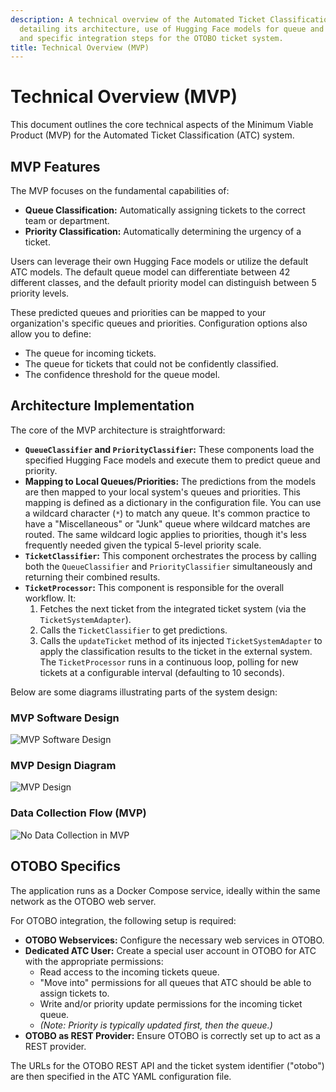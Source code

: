 ```yaml
---
description: A technical overview of the Automated Ticket Classification (ATC) MVP,
  detailing its architecture, use of Hugging Face models for queue and priority classification,
  and specific integration steps for the OTOBO ticket system.
title: Technical Overview (MVP)
---
```

# Technical Overview (MVP)

This document outlines the core technical aspects of the Minimum Viable Product (MVP) for the Automated Ticket Classification (ATC) system.

## MVP Features

The MVP focuses on the fundamental capabilities of:

*   **Queue Classification:** Automatically assigning tickets to the correct team or department.
*   **Priority Classification:** Automatically determining the urgency of a ticket.

Users can leverage their own Hugging Face models or utilize the default ATC models. The default queue model can differentiate between 42 different classes, and the default priority model can distinguish between 5 priority levels.

These predicted queues and priorities can be mapped to your organization's specific queues and priorities. Configuration options also allow you to define:
*   The queue for incoming tickets.
*   The queue for tickets that could not be confidently classified.
*   The confidence threshold for the queue model.

## Architecture Implementation

The core of the MVP architecture is straightforward:

*   **`QueueClassifier` and `PriorityClassifier`:** These components load the specified Hugging Face models and execute them to predict queue and priority.
*   **Mapping to Local Queues/Priorities:** The predictions from the models are then mapped to your local system's queues and priorities. This mapping is defined as a dictionary in the configuration file. You can use a wildcard character (`*`) to match any queue. It's common practice to have a "Miscellaneous" or "Junk" queue where wildcard matches are routed. The same wildcard logic applies to priorities, though it's less frequently needed given the typical 5-level priority scale.
*   **`TicketClassifier`:** This component orchestrates the process by calling both the `QueueClassifier` and `PriorityClassifier` simultaneously and returning their combined results.
*   **`TicketProcessor`:** This component is responsible for the overall workflow. It:
    1.  Fetches the next ticket from the integrated ticket system (via the `TicketSystemAdapter`).
    2.  Calls the `TicketClassifier` to get predictions.
    3.  Calls the `updateTicket` method of its injected `TicketSystemAdapter` to apply the classification results to the ticket in the external system.
    The `TicketProcessor` runs in a continuous loop, polling for new tickets at a configurable interval (defaulting to 10 seconds).

Below are some diagrams illustrating parts of the system design:

### MVP Software Design
![MVP Software Design](/images/mvp-software-design.png)

### MVP Design Diagram
![MVP Design](/images/mvp-design.png)

### Data Collection Flow (MVP)
![No Data Collection in MVP](/images/mv-no-data-collection.png)


## OTOBO Specifics

The application runs as a Docker Compose service, ideally within the same network as the OTOBO web server.

For OTOBO integration, the following setup is required:

*   **OTOBO Webservices:** Configure the necessary web services in OTOBO.
*   **Dedicated ATC User:** Create a special user account in OTOBO for ATC with the appropriate permissions:
    *   Read access to the incoming tickets queue.
    *   "Move into" permissions for all queues that ATC should be able to assign tickets to.
    *   Write and/or priority update permissions for the incoming ticket queue.
    *   *(Note: Priority is typically updated first, then the queue.)*
*   **OTOBO as REST Provider:** Ensure OTOBO is correctly set up to act as a REST provider.

The URLs for the OTOBO REST API and the ticket system identifier ("otobo") are then specified in the ATC YAML configuration file.
